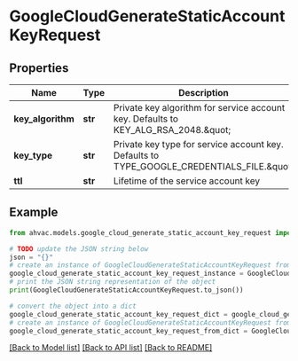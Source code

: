 # GoogleCloudGenerateStaticAccountKeyRequest


## Properties

Name | Type | Description | Notes
------------ | ------------- | ------------- | -------------
**key_algorithm** | **str** | Private key algorithm for service account key. Defaults to KEY_ALG_RSA_2048.\&quot; | [optional] [default to 'KEY_ALG_RSA_2048']
**key_type** | **str** | Private key type for service account key. Defaults to TYPE_GOOGLE_CREDENTIALS_FILE.\&quot; | [optional] [default to 'TYPE_GOOGLE_CREDENTIALS_FILE']
**ttl** | **str** | Lifetime of the service account key | [optional] 

## Example

```python
from ahvac.models.google_cloud_generate_static_account_key_request import GoogleCloudGenerateStaticAccountKeyRequest

# TODO update the JSON string below
json = "{}"
# create an instance of GoogleCloudGenerateStaticAccountKeyRequest from a JSON string
google_cloud_generate_static_account_key_request_instance = GoogleCloudGenerateStaticAccountKeyRequest.from_json(json)
# print the JSON string representation of the object
print(GoogleCloudGenerateStaticAccountKeyRequest.to_json())

# convert the object into a dict
google_cloud_generate_static_account_key_request_dict = google_cloud_generate_static_account_key_request_instance.to_dict()
# create an instance of GoogleCloudGenerateStaticAccountKeyRequest from a dict
google_cloud_generate_static_account_key_request_from_dict = GoogleCloudGenerateStaticAccountKeyRequest.from_dict(google_cloud_generate_static_account_key_request_dict)
```
[[Back to Model list]](../README.md#documentation-for-models) [[Back to API list]](../README.md#documentation-for-api-endpoints) [[Back to README]](../README.md)


